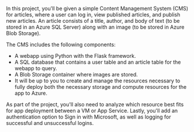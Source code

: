 In this project, you'll be given a simple Content Management System (CMS) for articles, where a user can log in, view published articles, and publish new articles. An article consists of a title, author, and body of text (to be stored in an Azure SQL Server) along with an image (to be stored in Azure Blob Storage).

The CMS includes the following components:
- A webapp using Python with the Flask framework.
- A SQL database that contains a user table and an article table for the webapp to query.
- A Blob Storage container where images are stored.
- It will be up to you to create and manage the resources necessary to fully deploy both the necessary storage and compute resources for the app to Azure. 

As part of the project, you'll also need to analyze which resource best fits for app deployment between a VM or App Service. Lastly, you'll add an authentication option to Sign in with Microsoft, as well as logging for successful and unsuccessful logins.
